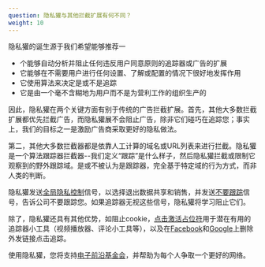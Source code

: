 ```yaml
---
question: 隐私獾与其他拦截扩展有何不同？
weight: 10
---
```


隐私獾的诞生源于我们希望能够推荐一

- 个能够自动分析并阻止任何违反用户同意原则的追踪器或广告的扩展
- 它能够在不需要用户进行任何设置、了解或配置的情况下很好地发挥作用
- 它使用算法来决定是或不是追踪
- 它是由一个毫不含糊地为用户而不是为营利工作的组织生产的

因此，隐私獾在两个关键方面有别于传统的广告拦截扩展。首先，其他大多数拦截扩展都优先拦截广告，而隐私獾展不会阻止广告，除非它们碰巧在追踪您；事实上，我们的目标之一是激励广告商采取更好的隐私做法。

第二，其他大多数拦截器都是依靠人工计算的域名或URL列表来进行拦截。隐私獾是一个算法跟踪器拦截器--我们定义“跟踪”是什么样子，然后隐私獾拦截或限制它观察到的野外跟踪域。是或不被认为是跟踪器，完全基于特定域的行为方式，而非人类的判断。

隐私獾发送[全局隐私控制](https://globalprivacycontrol.org/)信号，以选择退出数据共享和销售，并发送[不要跟踪](https://www.eff.org/issues/do-not-track)信号，告诉公司不要跟踪您。如果追踪器无视这些信号，隐私獾将学习阻止它们。

除了，隐私獾还具有其他优势，如阻止cookie，[点击激活占位符](#How-does-Privacy-Badger-handle-social-media-widgets)用于潜在有用的追踪器小工具（视频播放器、评论小工具等），以及在[Facebook](https://www.eff.org/deeplinks/2018/05/privacy-badger-rolls-out-new-ways-fight-facebook-tracking)和[Google](https://www.eff.org/deeplinks/2018/10/privacy-badger-now-fights-more-sneaky-google-tracking)上删除外发链接点击追踪。

使用隐私獾，您将支持[电子前沿基金会](https://www.eff.org/)，并帮助为每个人争取一个更好的网络。
